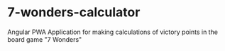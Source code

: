 # 7-wonders-calculator
Angular PWA Application for making calculations of victory points in the board game "7 Wonders"
